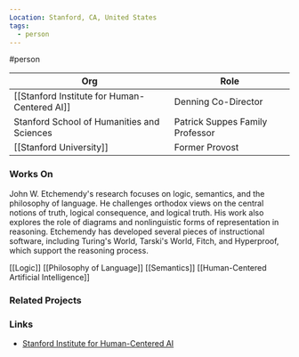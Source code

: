 ```yaml
---
Location: Stanford, CA, United States
tags:
  - person
---
```

#person

| Org                                          | Role                            |
| -------------------------------------------- | ------------------------------- |
| [[Stanford Institute for Human-Centered AI]] | Denning Co-Director             |
| Stanford School of Humanities and Sciences   | Patrick Suppes Family Professor |
| [[Stanford University]]                      | Former Provost                  |

### Works On

John W. Etchemendy's research focuses on logic, semantics, and the philosophy of language. He challenges orthodox views on the central notions of truth, logical consequence, and logical truth. His work also explores the role of diagrams and nonlinguistic forms of representation in reasoning. Etchemendy has developed several pieces of instructional software, including Turing's World, Tarski's World, Fitch, and Hyperproof, which support the reasoning process.

[[Logic]]
[[Philosophy of Language]]
[[Semantics]]
[[Human-Centered Artificial Intelligence]]

### Related Projects

### Links

- [Stanford Institute for Human-Centered AI](https://hai.stanford.edu)




